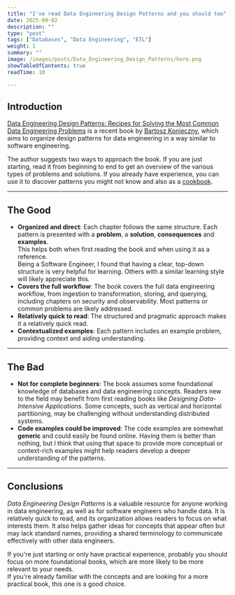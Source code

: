 ```yaml
---
title: "I've read Data Engineering Design Patterns and you should too"
date: 2025-09-02
description: ""
type: "post"
tags: ["Databases", "Data Engineering", "ETL"]
weight: 1
summary: ""
image: /images/posts/Data_Engineering_Design_Patterns/hero.png
showTableOfContents: true
readTime: 10

---
```


## Introduction
[Data Engineering Design Patterns: Recipes for Solving the Most Common Data Engineering Problems](https://www.oreilly.com/library/view/data-engineering-design/9781098165826/) is a recent book by [Bartosz Konieczny](https://www.oreilly.com/search/?q=author:%22Bartosz%20Konieczny%22), which aims to organize design patterns for data engineering in a way similar to software engineering.

The author suggests two ways to approach the book. If you are just starting, read it from beginning to end to get an overview of the various types of problems and solutions. If you already have experience, you can use it to discover patterns you might not know and also as a [cookbook](https://en.wikipedia.org/wiki/Cookbook).

---

## The Good
- **Organized and direct**: Each chapter follows the same structure. Each pattern is presented with a **problem**, a **solution**, **consequences** and **examples**.  
This helps both when first reading the book and when using it as a reference.  
Being a Software Engineer, I found that having a clear, top-down structure is very helpful for learning. Others with a similar learning style will likely appreciate this.
- **Covers the full workflow**: The book covers the full data engineering workflow, from ingestion to transformation, storing, and querying, including chapters on security and observability. Most patterns or common problems are likely addressed.
- **Relatively quick to read**: The structured and pragmatic approach makes it a relatively quick read.
- **Contextualized examples**: Each pattern includes an example problem, providing context and aiding understanding.

---

## The Bad
- **Not for complete beginners**: The book assumes some foundational knowledge of databases and data engineering concepts. Readers new to the field may benefit from first reading books like *Designing Data-Intensive Applications*. Some concepts, such as vertical and horizontal partitioning, may be challenging without understanding distributed systems.
- **Code examples could be improved**: The code examples are somewhat **generic** and could easily be found online.
Having them is better than nothing, but I think that using that space to provide more conceptual or context-rich examples might help readers develop a deeper understanding of the patterns.

---

## Conclusions
*Data Engineering Design Patterns* is a valuable resource for anyone working in data engineering, as well as for software engineers who handle data. It is relatively quick to read, and its organization allows readers to focus on what interests them. It also helps gather ideas for concepts that appear often but may lack standard names, providing a shared terminology to communicate effectively with other data engineers.  

If you're just starting or only have practical experience, probably you should focus on more foundational books, which are more likely to be more relevant to your needs.  
If you're already familiar with the concepts and are looking for a more practical book, this one is a good choice.